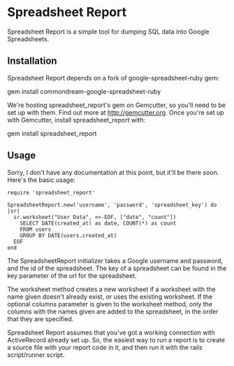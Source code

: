 # Spreadsheet Report

Spreadsheet Report is a simple tool for dumping SQL data into Google Spreadsheets.

## Installation

Spreadsheet Report depends on a fork of google-spreadsheet-ruby gem:

gem install commondream-google-spreadsheet-ruby

We're hosting spreadsheet_report's gem on Gemcutter, so you'll need to be set up with them. Find out more at http://gemcutter.org. Once you're set up with Gemcutter, install spreadsheet_report with:

gem install spreadsheet_report

## Usage

Sorry, I don't have any documentation at this point, but it'll be there soon. Here's the basic usage:

    require 'spreadsheet_report'
    
    SpreadsheetReport.new('username', 'password', 'spreadsheet_key') do |sr|
      sr.worksheet("User Data", <<-EOF, ["date", "count"])
        SELECT DATE(created_at) as date, COUNT(*) as count
        FROM users
        GROUP BY DATE(users.created_at)
      EOF
    end

The SpreadsheetReport initializer takes a Google username and password, and the id of the spreadsheet. The key of a spreadsheet can be found in the key parameter of the url for the spreadsheet.

The worksheet method creates a new worksheet if a worksheet with the name given doesn't already exist, or uses the existing worksheet. If the optional columns
parameter is given to the worksheet method, only the columns with the names given are added to the spreadsheet, in the order that they are specified.

Spreadsheet Report assumes that you've got a working connection with ActiveRecord already set up. So, the easiest way to run a report is to create a source file with your report code in it, and then run it with the rails script/runner script.
